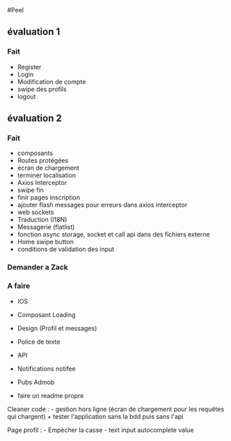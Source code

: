 #Peel

## évaluation 1
### Fait
- Register 
- Login 
- Modification de compte 
- swipe des profils 
- logout

## évaluation 2

### Fait
- composants 
- Routes protégées
- écran de chargement
- terminer localisation 
- Axios Interceptor  
- swipe fin 
- finir pages inscription
- ajouter flash messages pour erreurs dans axios interceptor
- web sockets 
- Traduction (I18N)
- Messagerie (flatlist)
- fonction async storage, socket et call api dans des fichiers externe 
- Home swipe button 
- conditions de validation des input




### Demander a Zack


### A faire


- IOS
- Composant Loading
- Design (Profil et messages)
- Police de texte
- API


- Notifications notifee
- Pubs Admob
- faire un readme propre



Cleaner code :
    - gestion hors ligne (écran de chargement pour les requêtes qui chargent) + tester l'application sans la bdd puis sans l'api


Page profil : 
    - Empècher la casse
    - text input autocomplete value


